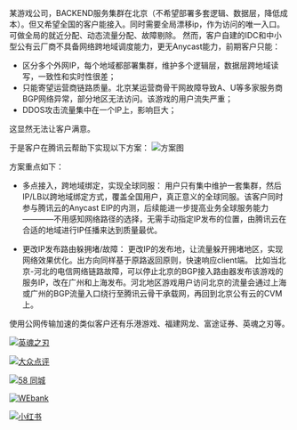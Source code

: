 某游戏公司，BACKEND服务集群在北京（不希望部署多套逻辑、数据层，降低成本）。但又希望全国的客户能接入。同时需要全局漂移ip，作为访问的唯一入口。可做全局的就近分配、动态流量分配、故障剔除。
然而，客户自建的IDC和中小型公有云厂商不具备网络跨地域调度能力，更无Anycast能力，前期客户只能：

- 区分多个外网IP，每个地域都部署集群，维护多个逻辑层，数据层跨地域读写，一致性和实时性很差；
- 只能寄望运营商链路质量。北京某运营商骨干网故障导致A、U等多家服务商BGP网络异常，部分地区无法访问。该游戏的用户流失严重；
- DDOS攻击流量集中在一个IP上，影响巨大；

这显然无法让客户满意。

于是客户在腾讯云帮助下实现以下方案：
![方案图](http://mc.qcloudimg.com/static/img/28260e6ab50b6f4bb6b426eb8e291ec1/image.png)

方案重点如下：

- 多点接入，跨地域绑定，实现全球同服：
用户只有集中维护一套集群，然后IP/LB以跨地域绑定方式，覆盖全国用户，真正意义的全球同服。该客户同时参与腾讯云的Anycast EIP的内测，后续能进一步提高业务全球服务能力————不用感知网络路径的选择，无需手动指定IP发布的位置，由腾讯云在合适的地域进行IP任播来达到质量最优。
 
- 更改IP发布路由躲拥堵/故障：
更改IP的发布地，让流量躲开拥堵地区，实现网络效果优化。出方向同样基于原路返回原则，快速响应client端。
比如当北京-河北的电信网络链路故障，可以停止北京的BGP接入路由器发布该游戏的服务IP，改在广州和上海发布。河北地区游戏用户访问北京的流量会通过上海或广州的BGP流量入口绕行至腾讯云骨干承载网，再回到北京公有云的CVM上。


使用公网传输加速的类似客户还有乐港游戏、福建网龙、富途证券、英魂之刃等。



[![英魂之刃](//mc.qcloudimg.com/static/img/c26a3c4f168c95f2fce22a452d5e1f65/image.png)
](https://cloud.tencent.com/customer/game/yhzr)

[![大众点评](//mc.qcloudimg.com/static/img/14e4b0c55db60fbf1208bff8894bc03f/image.png)](https://cloud.tencent.com/customer/o2o/dazongdianping)

[![58 同城](//mc.qcloudimg.com/static/img/8b245c4ebdc63bc7ecd5dcba785b9c8a/image.png)
](https://cloud.tencent.com/customer/o2o/58tongcheng)

[![WEbank](//mc.qcloudimg.com/static/img/b706aa0ebd78a00e36559a64611111fb/image.png)](https://cloud.tencent.com/customer/finance/wzyh)

[![小红书](//mc.qcloudimg.com/static/img/ef47f6c9cefd94c763d2ee26cca6dec5/image.png)](https://cloud.tencent.com/customer/E-Commerce/xiaohongshu)